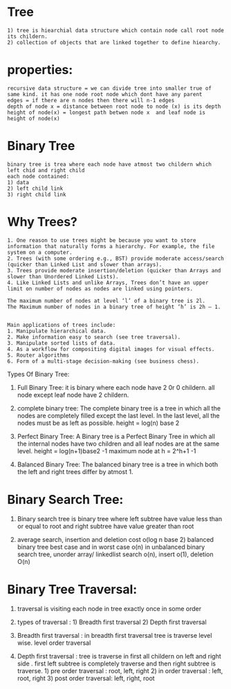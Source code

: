 

# Tree

    1) tree is hiearchial data structure which contain node call root node its childern.
    2) collection of objects that are linked together to define hiearchy.


# properties:

    recursive data structure = we can divide tree into smaller true of same kind. it has one node root node which dont have any parent
    edges = if there are n nodes then there will n-1 edges
    depth of node x = distance between root node to node (x) is its depth
    height of node(x) = longest path betwen node x  and leaf node is height of node(x)




# Binary Tree

    binary tree is trea where each node have atmost two childern which left chid and right child
    each node contained:
    1) data
    2) left child link
    3) right child link



# Why Trees?


    1. One reason to use trees might be because you want to store information that naturally forms a hierarchy. For example, the file system on a computer.
    2. Trees (with some ordering e.g., BST) provide moderate access/search (quicker than Linked List and slower than arrays).
    3. Trees provide moderate insertion/deletion (quicker than Arrays and slower than Unordered Linked Lists).
    4. Like Linked Lists and unlike Arrays, Trees don’t have an upper limit on number of nodes as nodes are linked using pointers.

    The maximum number of nodes at level ‘l’ of a binary tree is 2l.
    The Maximum number of nodes in a binary tree of height ‘h’ is 2h – 1.


    Main applications of trees include:
    1. Manipulate hierarchical data.
    2. Make information easy to search (see tree traversal).
    3. Manipulate sorted lists of data.
    4. As a workflow for compositing digital images for visual effects.
    5. Router algorithms
    6. Form of a multi-stage decision-making (see business chess).





Types Of Binary Tree:


1) Full Binary Tree: it is binary where each node have 2 0r 0 childern. all node except leaf node have 2 childern.

2) complete binary tree: The complete binary tree is a tree in which all the nodes are completely filled except the last level. In the last level, all the nodes must be as left as possible.
                        height = log(n) base 2

3) Perfect Binary Tree:  A Binary tree is a Perfect Binary Tree in which all the internal nodes have two children and all leaf nodes are at the same level.
                        height = log(n+1)base2 -1
                        maximum node at h = 2^h+1 -1

4) Balanced Binary Tree: The balanced binary tree is a tree in which both the left and right trees differ by atmost 1.


# Binary Search Tree:

1) Binary search tree is binary tree where left subtree have value less than or equal to root and right subtree have value greater than root

2) average search, insertion and deletion cost o(log n base 2) balanced binary tree best case and in worst case o(n) in unbalanced binary search tree,
  unorder array/ linkedlist search o(n), insert o(1), deletion O(n)


# Binary Tree Traversal:

1) traversal is visiting each node in tree exactly once in some order

2) types of traversal : 1) Breadth first traversal 2) Depth first traversal

3) Breadth first traversal : in breadth first traversal tree is traverse level wise. level order traversal

4) Depth first traversal : tree is traverse in first all childern on left and right side . first left subtree is completely traverse and then right subtree is traverse.
                            1) pre order traversal : root, left, right
                            2) in order traversal : left, root, right
                            3) post order traversal: left, right, root

